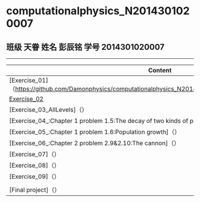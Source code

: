 # computationalphysics_N2014301020007
## 班级 天眷   姓名 彭辰铭  学号 2014301020007
***
|   Content                                                                         |
|-----------------------------------------------------------------------------------|
|[Exercise_01]（https://github.com/Damonphysics/computationalphysics_N2014301020007/blob/master/README.md）       |
|[Exercise_02](https://github.com/Damonphysics/computationalphysics_N2014301020007/blob/master/EXERCISE_02)       |
|[Exercise_03_AllLevels]（）   |
|[Exercise_04_:Chapter 1 problem 1.5:The decay of two kinds of particles]（）      |
|[Exercise_05_:Chapter 1 problem 1.6:Population growth]（）      |
|[Exercise_06_:Chapter 2 problem 2.9&2.10:The cannon]（）      |
|[Exercise_07]（）      |
|[Exercise_08]（）      |
|[Exercise_09]（）      |
|                         |
|[Final project]（）|
